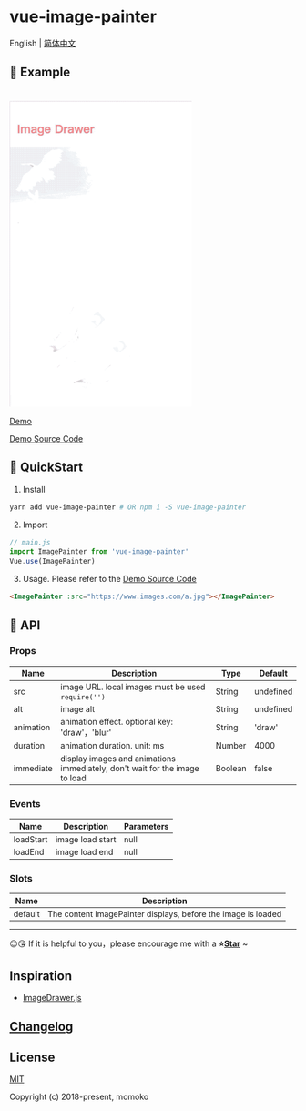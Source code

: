 # vue-image-painter

English | [简体中文](./README.zh-CN.md)

## 🌰 Example

<img src="./demo/assets/demo.gif" width="320" style="margin-top: 20px;">

[Demo](https://wannaxiao.github.io/vue-image-painter/demo/dist/)

[Demo Source Code](https://github.com/wannaxiao/vue-image-painter/blob/master/demo/App.vue)

## 🚀 QuickStart

1.  Install

```bash
yarn add vue-image-painter # OR npm i -S vue-image-painter
```

2.  Import

```js
// main.js
import ImagePainter from 'vue-image-painter'
Vue.use(ImagePainter)
```

3.  Usage. Please refer to the [Demo Source Code](https://github.com/wannaxiao/vue-image-painter/blob/master/demo/App.vue)

```html
<ImagePainter :src="https://www.images.com/a.jpg"></ImagePainter>
```

## 🔌 API

### Props

| Name      | Description                                                                 | Type    | Default   |
| --------- | --------------------------------------------------------------------------- | ------- | --------- |
| src       | image URL. local images must be used `require('')`                          | String  | undefined |
| alt       | image alt                                                                   | String  | undefined |
| animation | animation effect. optional key: 'draw'，'blur'                              | String  | 'draw'    |
| duration  | animation duration. unit: ms                                                | Number  | 4000      |
| immediate | display images and animations immediately, don't wait for the image to load | Boolean | false     |

### Events

| Name      | Description      | Parameters |
| --------- | ---------------- | ---------- |
| loadStart | image load start | null       |
| loadEnd   | image load end   | null       |

### Slots

| Name    | Description                                                   |
| ------- | ------------------------------------------------------------- |
| default | The content ImagePainter displays, before the image is loaded |

---

😉😘 If it is helpful to you，please encourage me with a <b>⭐️<a href="#">Star</a></b> ~

## Inspiration

- [ImageDrawer.js](https://github.com/UstymUkhman/ImageDrawer.js)

## [Changelog](./CHANGELOG.md)

## License

[MIT](http://opensource.org/licenses/MIT)

Copyright (c) 2018-present, momoko
